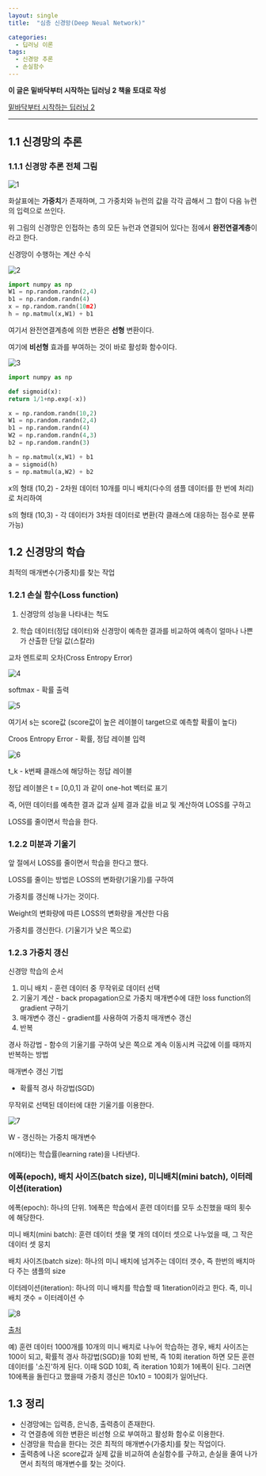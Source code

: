 ```yaml
---
layout: single
title:  "심층 신경망(Deep Neual Network)"  

categories:
  - 딥러닝 이론
tags:
  - 신경망 추론
  - 손실함수
---
```



**이 글은 밑바닥부터 시작하는 딥러닝 2 책을 토대로 작성**

[밑바닥부터 시작하는 딥러닝 2](https://github.com/WegraLee/deep-learning-from-scratch-2)

***********
1.1 신경망의 추론
---

### 1.1.1 신경망 추론 전체 그림

![1](/assets/images/DNN/1.PNG)

화살표에는 **가중치**가 존재하며, 그 가중치와 뉴런의 값을 각각 곱해서 그 합이 다음 뉴런의 입력으로 쓰인다.

위 그림의 신경망은 인접하는 층의 모든 뉴런과 연결되어 있다는 점에서 **완전연결계층**이라고 한다.

신경망이 수행하는 계산 수식

![2](/assets/images/DNN/2.PNG)

```python
import numpy as np
W1 = np.random.randn(2,4)
b1 = np.random.randn(4)
x = np.random.randn(10m2)
h = np.matmul(x,W1) + b1
```

여기서 완전연결계층에 의한 변환은 **선형** 변환이다.

여기에 **비선형** 효과를 부여하는 것이 바로 활성화 함수이다.

![3](/assets/images/DNN/3.PNG)


```python
import numpy as np

def sigmoid(x):
return 1/1+np.exp(-x))

x = np.random.randn(10,2)
W1 = np.random.randn(2,4)
b1 = np.random.randn(4)
W2 = np.random.randn(4,3)
b2 = np.random.randn(3)

h = np.matmul(x,W1) + b1
a = sigmoid(h)
s = np.matmul(a,W2) + b2
```

x의 형태 (10,2) - 2차원 데이터 10개를 미니 배치(다수의 샘플 데이터를 한 번에 처리)로 처리하여

s의 형태 (10,3) - 각 데이터가 3차원 데이터로 변환(각 클래스에 대응하는 점수로 분류 가능)

1.2 신경망의 학습
---
최적의 매개변수(가중치)를 찾는 작업


### 1.2.1 손실 함수(Loss function)

1. 신경망의 성능을 나타내는 척도

2. 학습 데이터(정답 데이터)와 신경망이 예측한 결과를 비교하여 예측이 얼마나 나쁜가 산출한 단일 값(스칼라)

교차 엔트로피 오차(Cross Entropy Error)

![4](/assets/images/DNN/4.PNG)

softmax - 확률 출력

![5](/assets/images/DNN/5.PNG)

여기서 s는 score값 (score값이 높은 레이블이 target으로 예측할 확률이 높다)

Croos Entropy Error - 확률, 정답 레이블 입력

![6](/assets/images/DNN/6.PNG)

t_k - k번째 클래스에 해당하는 정답 레이블

정답 레이블은 t = [0,0,1] 과 같이 one-hot 벡터로 표기

즉, 어떤 데이터를 예측한 결과 값과 실제 결과 값을 비교 및 계산하여 LOSS를 구하고

LOSS를 줄이면서 학습을 한다. 


### 1.2.2 미분과 기울기

앞 절에서 LOSS를 줄이면서 학습을 한다고 했다.

LOSS를 줄이는 방법은 LOSS의 변화량(기울기)를 구하여

가중치를 갱신해 나가는 것이다.

Weight의 변화량에 따른 LOSS의 변화량을 계산한 다음

가중치를 갱신한다. (기울기가 낮은 쪽으로)


### 1.2.3 가중치 갱신

신경망 학습의 순서

1. 미니 배치      - 훈련 데이터 중 무작위로 데이터 선택 
2. 기울기 계산    - back propagation으로 가중치 매개변수에 대한 loss function의 gradient 구하기
3. 매개변수 갱신  - gradient를 사용하여 가중치 매개변수 갱신
4. 반복

경사 하강법 - 함수의 기울기를 구하여 낮은 쪽으로 계속 이동시켜 극값에 이를 때까지 반복하는 방법

매개변수 갱신 기법

- 확률적 경사 하강법(SGD)

무작위로 선택된 데이터에 대한 기울기를 이용한다.

![7](/assets/images/DNN/7.PNG)

W - 갱신하는 가중치 매개변수

n(에타)는 학습률(learning rate)을 나타낸다.


### 에폭(epoch), 배치 사이즈(batch size), 미니배치(mini batch), 이터레이션(iteration)

에폭(epoch): 하나의 단위. 1에폭은 학습에서 훈련 데이터를 모두 소진했을 때의 횟수에 해당한다.

미니 배치(mini batch): 훈련 데이터 셋을 몇 개의 데이터 셋으로 나누었을 때, 그 작은 데이터 셋 뭉치

배치 사이즈(batch size): 하나의 미니 배치에 넘겨주는 데이터 갯수, 즉 한번의 배치마다 주는 샘플의 size

이터레이션(iteration): 하나의 미니 배치를 학습할 때 1iteration이라고 한다. 즉, 미니 배치 갯수 = 이터레이션 수

![8](/assets/images/DNN/8.PNG)

[출처](https://mole-starseeker.tistory.com/59)

예) 훈련 데이터 1000개를 10개의 미니 배치로 나누어 학습하는 경우, 배치 사이즈는 100이 되고, 
확률적 경사 하강법(SGD)을 10회 반복, 즉 10회 iteration 하면 모든 훈련 데이터를 '소진'하게 된다. 
이때 SGD 10회, 즉 iteration 10회가 1에폭이 된다. 
그러면 10에폭을 돌린다고 했을때 가중치 갱신은 10x10 = 100회가 일어난다.

1.3 정리
---

- 신경망에는 입력층, 은닉층, 출력층이 존재한다.
- 각 연결층에 의한 변환은 비선형 으로 부여하고 활성화 함수로 이용한다.
- 신경망을 학습을 한다는 것은 최적의 매개변수(가중치)를 찾는 작업이다.
- 출력층에 나온 score값과 실제 값을 비교하여 손실함수를 구하고, 손실을
줄여 나가면서 최적의 매개변수를 찾는 것이다.
